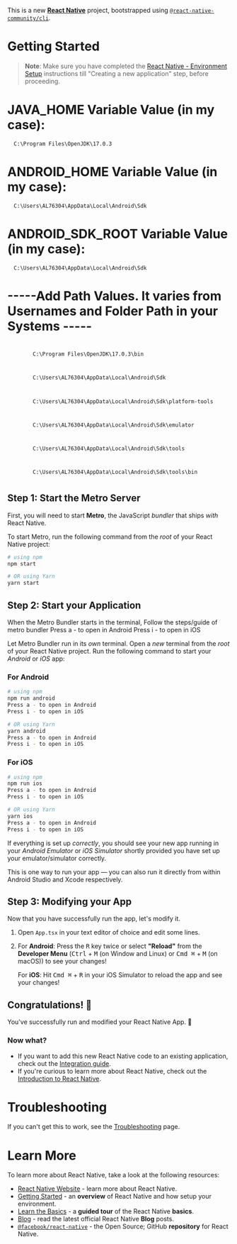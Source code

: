 This is a new [**React Native**](https://reactnative.dev) project, bootstrapped using [`@react-native-community/cli`](https://github.com/react-native-community/cli).

# Getting Started


>**Note**: Make sure you have completed the [React Native - Environment Setup](https://reactnative.dev/docs/environment-setup) instructions till "Creating a new application" step, before proceeding.

# JAVA_HOME Variable Value (in my case):
      C:\Program Files\OpenJDK\17.0.3
# ANDROID_HOME Variable Value (in my case): 
      C:\Users\AL76304\AppData\Local\Android\Sdk
# ANDROID_SDK_ROOT Variable Value (in my case):
      C:\Users\AL76304\AppData\Local\Android\Sdk


# -----Add Path Values. It varies from Usernames and Folder Path in your Systems -----
# 
            C:\Program Files\OpenJDK\17.0.3\bin
# 
            C:\Users\AL76304\AppData\Local\Android\Sdk
# 
            C:\Users\AL76304\AppData\Local\Android\Sdk\platform-tools
# 
            C:\Users\AL76304\AppData\Local\Android\Sdk\emulator
# 
            C:\Users\AL76304\AppData\Local\Android\Sdk\tools
# 
            C:\Users\AL76304\AppData\Local\Android\Sdk\tools\bin
# 


## Step 1: Start the Metro Server

First, you will need to start **Metro**, the JavaScript _bundler_ that ships _with_ React Native.

To start Metro, run the following command from the _root_ of your React Native project:

```bash
# using npm
npm start

# OR using Yarn
yarn start
```

## Step 2: Start your Application
When the Metro Bundler starts in the terminal, 
Follow the steps/guide of metro bundler
            Press a - to open in Android
            Press i - to open in iOS

Let Metro Bundler run in its _own_ terminal. Open a _new_ terminal from the _root_ of your React Native project. Run the following command to start your _Android_ or _iOS_ app:

### For Android

```bash
# using npm
npm run android
Press a - to open in Android
Press i - to open in iOS

# OR using Yarn
yarn android
Press a - to open in Android
Press i - to open in iOS
```

### For iOS

```bash
# using npm
npm run ios
Press a - to open in Android
Press i - to open in iOS

# OR using Yarn
yarn ios
Press a - to open in Android
Press i - to open in iOS
```

If everything is set up _correctly_, you should see your new app running in your _Android Emulator_ or _iOS Simulator_ shortly provided you have set up your emulator/simulator correctly.

This is one way to run your app — you can also run it directly from within Android Studio and Xcode respectively.

## Step 3: Modifying your App

Now that you have successfully run the app, let's modify it.

1. Open `App.tsx` in your text editor of choice and edit some lines.
2. For **Android**: Press the <kbd>R</kbd> key twice or select **"Reload"** from the **Developer Menu** (<kbd>Ctrl</kbd> + <kbd>M</kbd> (on Window and Linux) or <kbd>Cmd ⌘</kbd> + <kbd>M</kbd> (on macOS)) to see your changes!

   For **iOS**: Hit <kbd>Cmd ⌘</kbd> + <kbd>R</kbd> in your iOS Simulator to reload the app and see your changes!

## Congratulations! :tada:

You've successfully run and modified your React Native App. :partying_face:

### Now what?

- If you want to add this new React Native code to an existing application, check out the [Integration guide](https://reactnative.dev/docs/integration-with-existing-apps).
- If you're curious to learn more about React Native, check out the [Introduction to React Native](https://reactnative.dev/docs/getting-started).

# Troubleshooting

If you can't get this to work, see the [Troubleshooting](https://reactnative.dev/docs/troubleshooting) page.

# Learn More

To learn more about React Native, take a look at the following resources:

- [React Native Website](https://reactnative.dev) - learn more about React Native.
- [Getting Started](https://reactnative.dev/docs/environment-setup) - an **overview** of React Native and how setup your environment.
- [Learn the Basics](https://reactnative.dev/docs/getting-started) - a **guided tour** of the React Native **basics**.
- [Blog](https://reactnative.dev/blog) - read the latest official React Native **Blog** posts.
- [`@facebook/react-native`](https://github.com/facebook/react-native) - the Open Source; GitHub **repository** for React Native.
